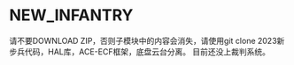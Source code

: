 # NEW_INFANTRY
请不要DOWNLOAD ZIP，否则子模块中的内容会消失，请使用git clone
2023新步兵代码，HAL库，ACE-ECF框架，底盘云台分离。
目前还没上裁判系统。
